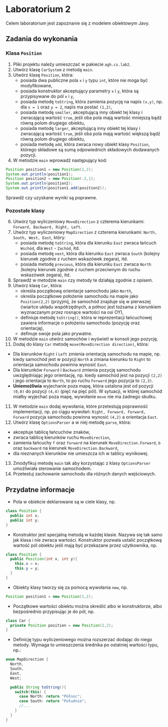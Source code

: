 # Laboratorium 2

Celem laboratorium jest zapoznanie się z modelem obiektowym Javy.


## Zadania do wykonania

### Klasa `Position`

1. Pliki projektu należy umieszczać w pakiecie `agh.cs.lab2`.
2. Utwórz klasę `CarSystem` z metodą `main`.
3. Utwórz klasę `Position`, która:
   * posiada dwa publiczne pola `x` i `y` typu `int`, które nie moga być modyfikowane,
   * posiada konstruktor akceptujący parametry `x` i `y`, która są przypisywane do pól `x` i `y`,
   * posiada metodę `toString`, która zamienia pozycję na napis `(x,y)`, np. dla `x = 1` oraz `y = 2`, napis ma postać
     `(1,2)`,
   * posiada metodę `smaller`, akceptującą inny obiekt tej klasy i zwracającą wartość `true`, jeśli oba pola mają
     wartość mniejszą bądź równą polom drugiego obiektu,
   * posiada metodę `larger`, akceptującą inny obiekt tej klasy i zwracającą wartość `true`, jeśli oba pola mają
     wartość większą bądź równą polom drugiego obiektu,
   * posiada metodę `add`, która zwraca nowy obiekt klasy `Position`, którego składowe są sumą odpowiednich składowych
     dodawanych pozycji.
4. W metodzie `main` wprowadź następujący kod:
```java
Position position1 = new Position(1,2);
System.out.println(position1);
Position position2 = new Position(-2,1);
System.out.println(position2);
System.out.println(position1.add(position2));
```
Sprawdź czy uzyskane wyniki są poprawne.

### Pozostałe klasy

6. Utwórz typ wyliczeniowy `MoveDirection` z czterema kierunkami: `Forward, Backward, Right, Left`.
7. Utwórz typ wyliczeniowy `MapDirection` z czterema kierunkami: `North, South, West, East`, który:
   * posiada metodę `toString`, która dla kierunku `East` zwraca łańcuch `Wschód`, dla `West` - `Zachód`, itd.
   * posiada metodę `next`, która dla kierunku `East` zwraca `South` (kolejny kierunek zgodnie z ruchem wskazówek
     zegara), itd.
   * posiada metodę `previous`, która dla kierunku `East` zwraca `North` (kolejny kierunek zgodnie z ruchem przeciwnym
     do ruchu wskazówek zegara), itd.
7. Sprawdź w metodzie `main` czy metody te działają zgodnie z opisem.
8. Utwórz klasę `Car`, która:
   * określa początkową orientacje samochodu jako `North`,
   * określa początkowe położenie samochodu na mapie jako `Position(2,2)` (przyjmij, że samochód znajduje się w
     pierwszej ćwiartce układu współrzędnych, a północ jest tożsama z kierunkiem wyznaczanym przez rosnące wartości na
     osi OY),
   * definiuje metodę `toString()`, która w reprezentacji łańcuchowej zawiera informacje o położeniu samochodu (pozycję
     oraz orientację),
   * definuje swoje pola jako prywatne.
9. W metodzie `main` utwórz samochów i wyświetl w konsoli jego pozycję.
10. Dodaj do klasy `Car` metodę `move(MoveDirection direction)`, która:
   * Dla kierunków `Right` i `Left` zmienia orientację samochodu na mapie, np. kiedy samochód jest w pozycji `North` a
     zmiana kierunku to `Right` to orientacja samochodu powinna wynosić `East`.
   * Dla kierunków `Forward` i `Backward` zmienia pozycję samochodu uwzględniając jego orientację, np. kiedy samochód
     jest na pozycji `(2,2)` i jego orientacja to `North`, to po ruchu `Forward` jego pozycja to `(2,3)`.
   * **Uniemożliwia** wyjechanie poza mapę, która ustalona jest od pozycji `(0,0)` do pozycji `(4,4)` (pięć na pięć pól). W
     sytuacji, w której samochód miałby wyjechać poza mapę, wywołanie `move` nie ma żadnego skutku.
11. W metodzie `main` dodaj wywołania, które przetestują poprawność implementacji, np. po ciągu wywołań: `Right, Forward,
   Forward, Forward` pozycja samochodu powinna wynosić `(4,2)` a orientacja `East`.
12. Utwórz klasę `OptionsParser` a w niej metodę `parse`, która:
   * akceptuje tablicę łańcuchów znaków,
   * zwraca tablicę kierunków ruchu `MoveDirection`,
   * zamienia łańcuchy `f` oraz `forward` na kierunek `MoveDirection.Forward`, `b` oraz `backward` na kierunek
     `MoveDirection.Backward`,
   * dla nieznanych kierunków nie umieszcza ich w tablicy wynikowej.
13. Zmodyfikuj metodę `main` tak aby korzystając z klasy `OptionsParser` umożliwiała sterowanie samochodem.
14. Przetestuj zachowanie samochodu dla różnych danych wejściowych.

## Przydatne informacje

* Pola w obiekcie deklarowane są w ciele klasy, np. 
```java
class Position {
  public int x;
  public int y;
}
```
* Konstruktor jest specjalną metodą w każdej klasie. Nazywa się tak samo jak klasa i nie zwraca wartości. Konstruktor 
pozwala ustalić początkową wartość pól obiektu jeśli mają być przekazane przez użytkownika, np.
```java
class Position {
  public Position(int x, int y){
    this.x = x;
    this.y = y;
  }
}
```
* Obiekty klasy tworzy się za pomocą wywołania `new`, np. 
```java
Position position1 = new Position(1,2);
```
* Początkowe wartości obiektu można określić albo w konstruktorze, albo bezpośrednio przypisując je do pól, np.
```java
class Car {
  private Position position = new Position(2,2);
}
```
* Definicję typu wyliczeniowego można rozszerzać dodając do niego metody. Wymaga to umieszczenia średnika po ostatniej
  wartości typu, np.:
```java
enum MapDirection {
  North,
  South,
  East,
  West;

  public String toString(){
    switch(this) {
      case North: return "Północ";
      case South: return "Południe";
      //...
    }
  }
}
```

